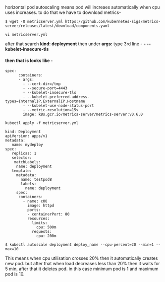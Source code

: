 horizontal pod autoscaling means pod will increaes automatically when cpu uses increases. to do that we have to download metrics-
```
$ wget -O metricserver.yml https://github.com/kubernetes-sigs/metrics-server/releases/latest/download/components.yaml
```
```
vi metricserver.yml
```

after that search **kind: deployment** then under **args:** type 3rd line - **- --kubelet-insecure-tls**
#### then that is looks like - 
```
spec:
      containers:
      - args:
        - --cert-dir=/tmp
        - --secure-port=4443
        - --kubelet-insecure-tls
        - --kubelet-preferred-address-types=InternalIP,ExternalIP,Hostname
        - --kubelet-use-node-status-port
        - --metric-resolution=15s
        image: k8s.gcr.io/metrics-server/metrics-server:v0.6.0
 ```
 ```
 kubectl apply -f metricserver.yml
 ```
```
kind: Deployment
apiVersion: apps/v1
metadata:
   name: mydeploy
spec:
   replicas: 1
   selector:
    matchLabels:
     name: deployment
   template:
     metadata:
       name: testpod8
       labels:
         name: deployment
     spec:
      containers:
        - name: c00
          image: httpd
          ports:
          - containerPort: 80
          resources:
            limits:
              cpu: 500m
            requests:
              cpu: 200m
```
```
$ kubectl autoscale deployment deploy_name --cpu-percent=20 --min=1 --max=10
```
This means when cpu utilisation crosses 20% then it automatically creates new pod. but after that when load decreases less than 20% 
then it waits for 5 min, after that it deletes pod. in this case minimum pod is 1 and maximum pod is 10.
